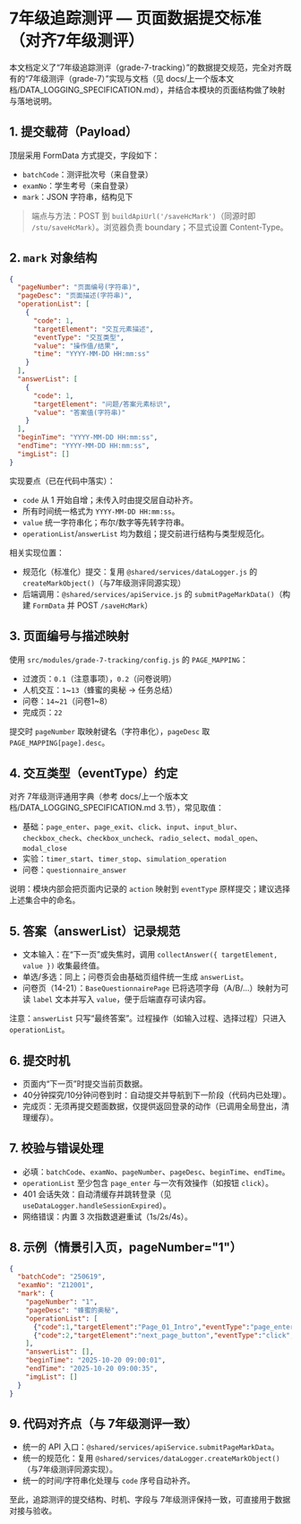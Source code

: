 # 7年级追踪测评 — 页面数据提交标准（对齐7年级测评）

本文档定义了“7年级追踪测评（grade-7-tracking）”的数据提交规范，完全对齐既有的“7年级测评（grade-7）”实现与文档（见 docs/上一个版本文档/DATA_LOGGING_SPECIFICATION.md），并结合本模块的页面结构做了映射与落地说明。

## 1. 提交载荷（Payload）

顶层采用 FormData 方式提交，字段如下：

- `batchCode`：测评批次号（来自登录）
- `examNo`：学生考号（来自登录）
- `mark`：JSON 字符串，结构见下

> 端点与方法：POST 到 `buildApiUrl('/saveHcMark')`（同源时即 `/stu/saveHcMark`）。浏览器负责 boundary；不显式设置 Content-Type。

## 2. `mark` 对象结构

```json
{
  "pageNumber": "页面编号(字符串)",
  "pageDesc": "页面描述(字符串)",
  "operationList": [
    {
      "code": 1,
      "targetElement": "交互元素描述",
      "eventType": "交互类型",
      "value": "操作值/结果",
      "time": "YYYY-MM-DD HH:mm:ss"
    }
  ],
  "answerList": [
    {
      "code": 1,
      "targetElement": "问题/答案元素标识",
      "value": "答案值(字符串)"
    }
  ],
  "beginTime": "YYYY-MM-DD HH:mm:ss",
  "endTime": "YYYY-MM-DD HH:mm:ss",
  "imgList": []
}
```

实现要点（已在代码中落实）：

- `code` 从 1 开始自增；未传入时由提交层自动补齐。
- 所有时间统一格式为 `YYYY-MM-DD HH:mm:ss`。
- `value` 统一字符串化；布尔/数字等先转字符串。
- `operationList`/`answerList` 均为数组；提交前进行结构与类型规范化。

相关实现位置：

- 规范化（标准化）提交：复用 `@shared/services/dataLogger.js` 的 `createMarkObject()`（与7年级测评同源实现）
- 后端调用：`@shared/services/apiService.js` 的 `submitPageMarkData()`（构建 `FormData` 并 POST `/saveHcMark`）

## 3. 页面编号与描述映射

使用 `src/modules/grade-7-tracking/config.js` 的 `PAGE_MAPPING`：

- 过渡页：`0.1`（注意事项），`0.2`（问卷说明）
- 人机交互：`1`~`13`（蜂蜜的奥秘 → 任务总结）
- 问卷：`14`~`21`（问卷1~8）
- 完成页：`22`

提交时 `pageNumber` 取映射键名（字符串化），`pageDesc` 取 `PAGE_MAPPING[page].desc`。

## 4. 交互类型（eventType）约定

对齐 7年级测评通用字典（参考 docs/上一个版本文档/DATA_LOGGING_SPECIFICATION.md 3.节），常见取值：

- 基础：`page_enter`、`page_exit`、`click`、`input`、`input_blur`、`checkbox_check`、`checkbox_uncheck`、`radio_select`、`modal_open`、`modal_close`
- 实验：`timer_start`、`timer_stop`、`simulation_operation`
- 问卷：`questionnaire_answer`

说明：模块内部会把页面内记录的 `action` 映射到 `eventType` 原样提交；建议选择上述集合中的命名。

## 5. 答案（answerList）记录规范

- 文本输入：在“下一页”或失焦时，调用 `collectAnswer({ targetElement, value })` 收集最终值。
- 单选/多选：同上；问卷页会由基础页组件统一生成 `answerList`。
- 问卷页（14-21）：`BaseQuestionnairePage` 已将选项字母（A/B/…）映射为可读 `label` 文本并写入 `value`，便于后端直存可读内容。

注意：`answerList` 只写“最终答案”。过程操作（如输入过程、选择过程）只进入 `operationList`。

## 6. 提交时机

- 页面内“下一页”时提交当前页数据。
- 40分钟探究/10分钟问卷到时：自动提交并导航到下一阶段（代码内已处理）。
- 完成页：无须再提交题面数据，仅提供返回登录的动作（已调用全局登出，清理缓存）。

## 7. 校验与错误处理

- 必填：`batchCode`、`examNo`、`pageNumber`、`pageDesc`、`beginTime`、`endTime`。
- `operationList` 至少包含 `page_enter` 与一次有效操作（如按钮 `click`）。
- 401 会话失效：自动清缓存并跳转登录（见 `useDataLogger.handleSessionExpired`）。
- 网络错误：内置 3 次指数退避重试（1s/2s/4s）。

## 8. 示例（情景引入页，pageNumber="1"）

```json
{
  "batchCode": "250619",
  "examNo": "Z12001",
  "mark": {
    "pageNumber": "1",
    "pageDesc": "蜂蜜的奥秘",
    "operationList": [
      {"code":1,"targetElement":"Page_01_Intro","eventType":"page_enter","value":"蜂蜜的奥秘","time":"2025-10-20 09:00:01"},
      {"code":2,"targetElement":"next_page_button","eventType":"click","value":"下一页","time":"2025-10-20 09:00:35"}
    ],
    "answerList": [],
    "beginTime": "2025-10-20 09:00:01",
    "endTime": "2025-10-20 09:00:35",
    "imgList": []
  }
}
```

## 9. 代码对齐点（与 7年级测评一致）

- 统一的 API 入口：`@shared/services/apiService.submitPageMarkData`。
- 统一的规范化：复用 `@shared/services/dataLogger.createMarkObject()`（与7年级测评同源实现）。
- 统一的时间/字符串化处理与 `code` 序号自动补齐。

至此，追踪测评的提交结构、时机、字段与 7年级测评保持一致，可直接用于数据对接与验收。
